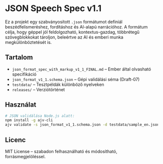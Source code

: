 # JSON Speech Spec v1.1

Ez a projekt egy szabványosított `.json` formátumot definiál beszédfelismeréshez, fordításhoz és AI-alapú narrációhoz. A formátum célja, hogy géppel jól feldolgozható, kontextus-gazdag, többrétegű szövegblokkokat tároljon, beleértve az AI és emberi munka megkülönböztetését is.

## Tartalom

- `json_format_spec_with_markup_v1_1_FINAL.md` – Ember által olvasható specifikáció
- `json_format_v1_1.schema.json` – Gépi validálási séma (Draft-07)
- `testdata/` – Tesztpéldák különböző nyelveken
- `releases/` – Verziótörténet

## Használat

```bash
# JSON validálása Node.js alatt:
npm install -g ajv-cli
ajv validate -s json_format_v1_1.schema.json -d testdata/sample_en.json
```

## Licenc

MIT License – szabadon felhasználható és módosítható, forrásmegjelöléssel.
